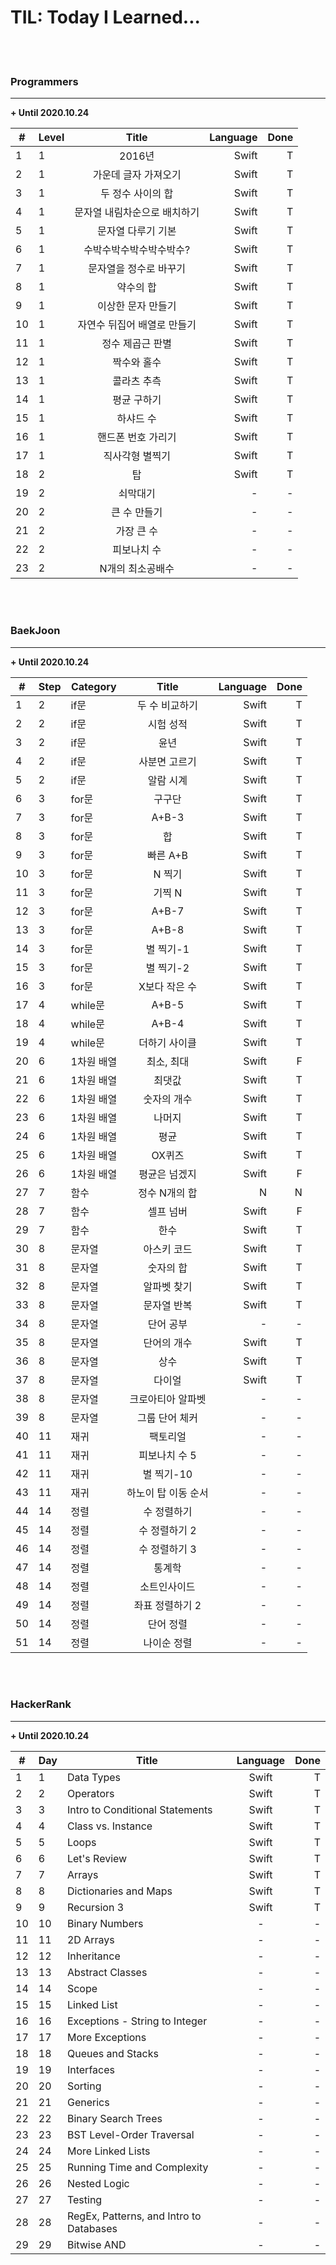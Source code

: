 # TIL: Today I Learned...             

<br><br>

### Programmers
----------------------

**+ Until 2020.10.24**

| <center>#</center> |  <center>Level</center> |  <center>Title</center> |  <center>Language</center> | <center>Done</center> |
|:--------|:--------|:--------:|--------:|--------:|
| 1 | 1 | 2016년 | Swift | T |
| 2 | 1 | 가운데 글자 가져오기 | Swift | T |
| 3 | 1 | 두 정수 사이의 합 | Swift | T |
| 4 | 1 | 문자열 내림차순으로 배치하기 | Swift | T |
| 5 | 1 | 문자열 다루기 기본 | Swift | T |
| 6 | 1 | 수박수박수박수박수박수? | Swift | T |
| 7 | 1 | 문자열을 정수로 바꾸기 | Swift | T |
| 8 | 1 | 약수의 합 | Swift | T |
| 9 | 1 | 이상한 문자 만들기 | Swift | T |
| 10 | 1 | 자연수 뒤집어 배열로 만들기 | Swift | T |
| 11 | 1 | 정수 제곱근 판별 | Swift | T |
| 12 | 1 | 짝수와 홀수 | Swift | T |
| 13 | 1 | 콜라츠 추측 | Swift | T |
| 14 | 1 | 평균 구하기 | Swift | T |
| 15 | 1 | 하샤드 수 | Swift | T |
| 16 | 1 | 핸드폰 번호 가리기 | Swift | T |
| 17 | 1 | 직사각형 별찍기 | Swift | T |
| 18 | 2 | 탑 | Swift | T |
| 19 | 2 | 쇠막대기 | - | - |
| 20 | 2 | 큰 수 만들기 | - | - |
| 21 | 2 | 가장 큰 수 | - | - |
| 22 | 2 | 피보나치 수 | - | - |
| 23 | 2 | N개의 최소공배수 | - | - |

<br><br>

### BaekJoon
----------------------

**+ Until 2020.10.24**

| <center>#</center> |  <center>Step</center>|  <center>Category</center> |  <center>Title</center> |  <center>Language</center> | <center>Done</center> |
|:--------|:--------|:--------|:--------:|--------:|--------:|
| 1 | 2 | if문 | 두 수 비교하기 | Swift | T |
| 2 | 2 | if문 | 시험 성적 | Swift | T |
| 3 | 2 | if문 | 윤년 | Swift | T |
| 4 | 2 | if문 | 사분면 고르기 | Swift | T |
| 5 | 2 | if문 | 알람 시계 | Swift | T |
| 6 | 3 | for문 | 구구단 | Swift | T |
| 7 | 3 | for문 | A+B-3 | Swift | T |
| 8 | 3 | for문 | 합 | Swift | T |
| 9 | 3 | for문 | 빠른 A+B | Swift | T |
| 10 | 3 | for문 | N 찍기 | Swift | T |
| 11 | 3 | for문 | 기찍 N | Swift | T |
| 12 | 3 | for문 | A+B-7 | Swift | T |
| 13 | 3 | for문 | A+B-8 | Swift | T |
| 14 | 3 | for문 | 별 찍기-1 | Swift | T |
| 15 | 3 | for문 | 별 찍기-2 | Swift | T |
| 16 | 3 | for문 | X보다 작은 수 | Swift | T |
| 17 | 4 | while문 | A+B-5 | Swift | T |
| 18 | 4 | while문 | A+B-4 | Swift | T |
| 19 | 4 | while문 | 더하기 사이클 | Swift | T |
| 20 | 6 | 1차원 배열 | 최소, 최대 | Swift | F |
| 21 | 6 | 1차원 배열 | 최댓값 | Swift | T |
| 22 | 6 | 1차원 배열 | 숫자의 개수 | Swift | T |
| 23 | 6 | 1차원 배열 | 나머지 | Swift | T |
| 24 | 6 | 1차원 배열 | 평균 | Swift | T |
| 25 | 6 | 1차원 배열 | OX퀴즈 | Swift | T |
| 26 | 6 | 1차원 배열 | 평균은 넘겠지 | Swift | F |
| 27 | 7 | 함수 | 정수 N개의 합 | N | N |
| 28 | 7 | 함수 | 셀프 넘버 | Swift | F |
| 29 | 7 | 함수 | 한수 | Swift | T |
| 30 | 8 | 문자열 | 아스키 코드 | Swift | T |
| 31 | 8 | 문자열 | 숫자의 합 | Swift | T |
| 32 | 8 | 문자열 | 알파벳 찾기 | Swift | T |
| 33 | 8 | 문자열 | 문자열 반복 | Swift | T |
| 34 | 8 | 문자열 | 단어 공부 | - | - |
| 35 | 8 | 문자열 | 단어의 개수 | Swift | T |
| 36 | 8 | 문자열 | 상수 | Swift | T |
| 37 | 8 | 문자열 | 다이얼 | Swift | T |
| 38 | 8 | 문자열 | 크로아티아 알파벳 | - | - |
| 39 | 8 | 문자열 | 그룹 단어 체커 | - | - |
| 40 | 11 | 재귀 | 팩토리얼 | - | - |
| 41 | 11 | 재귀 | 피보나치 수 5 | - | - |
| 42 | 11 | 재귀 | 별 찍기-10 | - | - |
| 43 | 11 | 재귀 | 하노이 탑 이동 순서 | - | - |
| 44 | 14 | 정렬 | 수 정렬하기 | - | - |
| 45 | 14 | 정렬 | 수 정렬하기 2 | - | - |
| 46 | 14 | 정렬 | 수 정렬하기 3 | - | - |
| 47 | 14 | 정렬 | 통계학 | - | - |
| 48 | 14 | 정렬 | 소트인사이드 | - | - |
| 49 | 14 | 정렬 | 좌표 정렬하기 2 | - | - |
| 50 | 14 | 정렬 | 단어 정렬 | - | - |
| 51 | 14 | 정렬 | 나이순 정렬 | - | - |

<br><br>

### HackerRank
----------------------

**+ Until 2020.10.24**

| <center>#</center> |  <center>Day</center>|  <center>Title</center> |  <center>Language</center> | <center>Done</center> |
|:--------|:--------|:--------|:--------:|--------:|
| 1 | 1 | Data Types | Swift | T |
| 2 | 2 | Operators | Swift | T |
| 3 | 3 | Intro to Conditional Statements | Swift | T |
| 4 | 4 | Class vs. Instance | Swift | T |
| 5 | 5 | Loops | Swift | T |
| 6 | 6 | Let's Review | Swift | T |
| 7 | 7 | Arrays | Swift | T |
| 8 | 8 | Dictionaries and Maps | Swift | T |
| 9 | 9 | Recursion 3 | Swift | T |
| 10 | 10 | Binary Numbers | - | - |
| 11 | 11 | 2D Arrays | - | - |
| 12 | 12 | Inheritance | - | - |
| 13 | 13 | Abstract Classes | - | - |
| 14 | 14 | Scope | - | - |
| 15 | 15 | Linked List | - | - |
| 16 | 16 | Exceptions - String to Integer | - | - |
| 17 | 17 | More Exceptions | - | - |
| 18 | 18 | Queues and Stacks | - | - |
| 19 | 19 | Interfaces | - | - |
| 20 | 20 | Sorting | - | - |
| 21 | 21 | Generics | - | - |
| 22 | 22 | Binary Search Trees | - | - |
| 23 | 23 | BST Level-Order Traversal | - | - |
| 24 | 24 | More Linked Lists | - | - |
| 25 | 25 | Running Time and Complexity | - | - |
| 26 | 26 | Nested Logic | - | - |
| 27 | 27 | Testing | - | - |
| 28 | 28 | RegEx, Patterns, and Intro to Databases | - | - |
| 29 | 29 | Bitwise AND | - | - |
